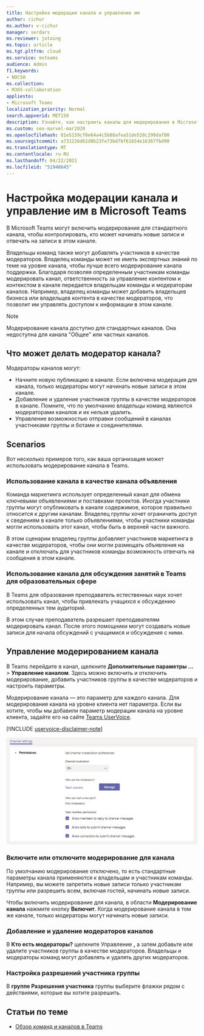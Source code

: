 ```yaml
---
title: Настройка модерации канала и управление им
author: cichur
ms.author: v-cichur
manager: serdars
ms.reviewer: jotaing
ms.topic: article
ms.tgt.pltfrm: cloud
ms.service: msteams
audience: Admin
f1.keywords:
- NOCSH
ms.collection:
- M365-collaboration
appliesto:
- Microsoft Teams
localization_priority: Normal
search.appverid: MET150
description: Узнайте, как настроить каналы для модерирования в Microsoft Teams, в том числе о том, как добавлять участников группы в качестве модераторов каналов.
ms.custom: seo-marvel-mar2020
ms.openlocfilehash: 81e5159cf0e64a4c5b88afea51de528c299daf80
ms.sourcegitcommit: a731226d62d8b23fe73bd7bf61654e16367fbd90
ms.translationtype: MT
ms.contentlocale: ru-RU
ms.lasthandoff: 04/22/2021
ms.locfileid: "51948645"
---
```

# <a name="set-up-and-manage-channel-moderation-in-microsoft-teams"></a>Настройка модерации канала и управление им в Microsoft Teams

В Microsoft Teams могут включить модерирование для стандартного канала, чтобы контролировать, кто может начинать новые записи и отвечать на записи в этом канале.

Владельцы команд также могут добавлять участников в качестве модераторов. Владелец команды может не иметь экспертных знаний по теме на уровне канала, чтобы лучше всего модерирование канала поддержки. Благодаря позволяя определенным участникам команды модерировать канал, ответственность за управление контентом и контекстом в канале передается владельцам команды и модераторам каналов. Например, владелец команды может добавить владельцев бизнеса или владельцев контента в качестве модераторов, что позволит им управлять доступом к информации в этом канале.

> [!NOTE]
> Модерирование канала доступно для стандартных каналов. Она недоступна для канала "Общее" или частных каналов.

## <a name="what-can-a-channel-moderator-do"></a>Что может делать модератор канала?

Модераторы каналов могут:

- Начните новую публикацию в канале. Если включена модерация для канала, только модераторы могут начинать новые записи в этом канале.
- Добавление и удаление участников группы в качестве модераторов в канале. Помните, что по умолчанию владельцы команд являются модераторами каналов и их нельзя удалить.
- Управление возможностью отправки сообщений в каналах участниками группы и ботами и соединителями.

## <a name="scenarios"></a>Scenarios

Вот несколько примеров того, как ваша организация может использовать модерирование канала в Teams.

### <a name="use-a-channel-as-an-announcement-channel"></a>Использование канала в качестве канала объявления

Команда маркетинга использует определенный канал для обмена ключевыми объявлениями и поставками проектов. Иногда участники группы могут опубликовать в канале содержимое, которое правильно относится к другим каналам. Владелец группы хочет ограничить доступ к сведениям в канале только объявлениями, чтобы участники команды могли использовать этот канал, чтобы быть в верхней части важного.

В этом сценарии владелец группы добавляет участников маркетинга в качестве модераторов, чтобы они могли размещать объявления на канале и отключать для участников команды возможность отвечать на сообщения в этом канале.

### <a name="use-a-channel-for-class-discussions-in-teams-for-education"></a>Использование канала для обсуждения занятий в Teams для образовательных сфере

В Teams для образования преподаватель естественных наук хочет использовать канал, чтобы привлекать учащихся к обсуждению определенных тем аудиторий.

В этом случае преподаватель разрешает преподавателям модерировать канал. После этого помощники могут создавать новые записи для начала обсуждений с учащимися и обсуждения с ними.

## <a name="manage-channel-moderation"></a>Управление модерированием канала

В Teams перейдите в канал, щелкните **Дополнительные параметры ...**  >  **Управление каналом**. Здесь можно включить и отключить модерирование, добавить участников группы в качестве модераторов и настроить параметры.

Модерирование канала — это параметр для каждого канала. Для модерирования канала на уровне клиента нет параметра. Если вы хотите, чтобы мы добавили параметр модерации канала на уровне клиента, задайте его на сайте [Teams UserVoice](https://microsoftteams.uservoice.com/).

[!INCLUDE [uservoice-disclaimer-note](includes/uservoice-disclaimer-note.md)]

![параметры управления каналом-модерированием в командах](media/manage-channel-moderation-in-teams-preferences.png)

### <a name="turn-on-or-turn-off-moderation-for-a-channel"></a>Включите или отключите модерирование для канала

По умолчанию модерирование отключено, то есть стандартные параметры канала применяются к владельцам и участникам команды. Например, вы можете запретить новые записи только участникам группы или разрешить всем, включая гостей, начинать новые записи.

Чтобы включить модерирование для канала, в области **Модерирование канала** нажмите кнопку **Включит**. Когда модерирование канала в том же канале, только модераторы могут начинать новые записи. 

### <a name="add-or-remove-channel-moderators"></a>Добавление и удаление модераторов каналов

В **Кто есть модераторы?** щелкните Управление **,** а затем добавьте или удалите участников группы в качестве модераторов. Владельцы и модераторы команд могут добавлять и удалять других модераторов.  

### <a name="set-team-member-permissions"></a>Настройка разрешений участника группы

В **группе Разрешения участника** группы выберите флажки рядом с действиями, которые вы хотите разрешить.

## <a name="related-topics"></a>Статьи по теме

- [Обзор команд и каналов в Teams](teams-channels-overview.md)
